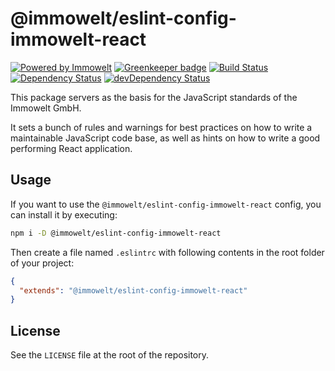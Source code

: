 # @immowelt/eslint-config-immowelt-react

[![Powered by Immowelt](https://img.shields.io/badge/powered%20by-immowelt-yellow.svg?colorB=ffb200)](https://stackshare.io/immowelt-group/)
[![Greenkeeper badge](https://badges.greenkeeper.io/ImmoweltHH/eslint-config-immowelt-react.svg)](https://greenkeeper.io/)
[![Build Status](https://travis-ci.org/ImmoweltGroup/eslint-config-immowelt-react.svg?branch=master)](https://travis-ci.org/ImmoweltGroup/eslint-config-immowelt-react)
[![Dependency Status](https://david-dm.org/ImmoweltGroup/eslint-config-immowelt-react.svg)](https://david-dm.org/ImmoweltGroup/eslint-config-immowelt-react)
[![devDependency Status](https://david-dm.org/ImmoweltGroup/eslint-config-immowelt-react/dev-status.svg)](https://david-dm.org/ImmoweltGroup/eslint-config-immowelt-react#info=devDependencies&view=table)

This package servers as the basis for the JavaScript standards of the Immowelt GmbH.

It sets a bunch of rules and warnings for best practices on how to write a maintainable JavaScript code base, as well as hints on how to write a good performing React application.

## Usage
If you want to use the `@immowelt/eslint-config-immowelt-react` config, you can install it by executing:
```bash
npm i -D @immowelt/eslint-config-immowelt-react
```

Then create a file named `.eslintrc` with following contents in the root folder of your project:

```json
{
  "extends": "@immowelt/eslint-config-immowelt-react"
}
```

## License
See the `LICENSE` file at the root of the repository.

